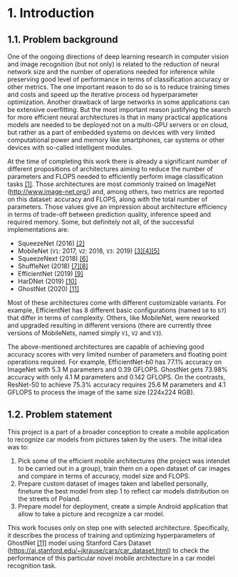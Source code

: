# 1. Introduction

## 1.1. Problem background <a name="problem-background"></a>

One of the ongoing directions of deep learning research in computer vision and image recognition (but not only) is related to the reduction of neural network size and the number of operations needed for inference while preserving good level of performance in terms of classification accuracy or other metrics. The one important reason to do so is to reduce training times and costs and speed up the iterative process od hyperparameter optimization. Another drawback of large networks in some applications can be extensive overfitting. But the most important reason justifying the search for more efficient neural architectures is that in many practical applications models are needed to be deployed not on a multi-GPU servers or on cloud, but rather as a part of embedded systems on devices with very limited computational power and memory like smartphones, car systems or other devices with so-called intelligent modules.

At the time of completing this work there is already a significant number of different propositions of architectures aiming to reduce the number of parameters and FLOPS needed to efficiently perform image classification tasks [[1]](5_references.md#hollemans2020). Those architectures are most commonly trained on ImageNet (http://www.image-net.org/) and, among others, two metrics are reported on this dataset: accuracy and FLOPS, along with the total number of parameters. Those values give an impression about architecture efficiency in terms of trade-off between prediction quality, inference speed and required memory. Some, but definitely not all, of the successful implementations are:  

- SqueezeNet (2016) [[2]](5_references.md#i2016squeezenet)  
- MobileNet (`V1`: 2017, `V2`: 2018, `V3`: 2019) [[3]](5_references.md#howard2017mobilenets)[[4]](5_references.md#Sandler_2018)[[5]](5_references.md#Howard_2019)    
- SqueezeNext (2018) [[6]](5_references.md#Gholami_2018)  
- ShuffleNet (2018) [[7]](5_references.md#Zhang_2018)[[8]](5_references.md#Ma_2018)   
- EfficientNet (2019) [[9]](5_references.md#tan2019efficientnet)  
- HarDNet (2019) [[10]](5_references.md#Chao_2019)  
- GhostNet (2020) [[11]](5_references.md#Han_2020)  

Most of these architectures come with different customizable variants. For example, EfficientNet has 8 different basic configurations (named `b0` to `b7`) that differ in terms of complexity. Others, like MobileNet, were reworked and upgraded resulting in different versions (there are currently three versions of MobileNets, named simply `V1`, `V2` and `V3`).

The above-mentioned architectures are capable of achieving good accuracy scores with very limited number of parameters and floating point operations required. For example, EfficientNet-b0 has 77.1% accuracy on ImageNet with 5.3 M parameters and 0.39 GFLOPS. GhostNet gets 73.98% accuracy with only 4.1 M parameters and 0.142 GFLOPS. On the contrasts, ResNet-50 to achieve 75.3% accuracy requires 25.6 M parameters and 4.1 GFLOPS to process the image of the same size (224x224 RGB).

## 1.2. Problem statement <a name="problem-statement"></a>

This project is a part of a broader conception to create a mobile application to recognize car models from pictures taken by the users. The initial idea was to:  

1. Pick some of the efficient mobile architectures (the project was intendet to be carried out in a group), train them on a open dataset of car images and compare in terms of accuracy, model size and FLOPS.  
2. Prepare custom dataset of images taken and labelled personally, finetune the best model from step 1 to reflect car models distribution on the streets of Poland.
3. Prepare model for deployment, create a simple Android application that allow to take a picture and recognize a car model.  

This work focuses only on step one with selected architecture. Specifically, it describes the process of training and optimizing hyperparameters of GhostNet [[11]](5_references.md#Han_2020) model using Stanford Cars Dataset (https://ai.stanford.edu/~jkrause/cars/car_dataset.html) to check the performance of this particular novel mobile architecture in a car model recognition task.  
